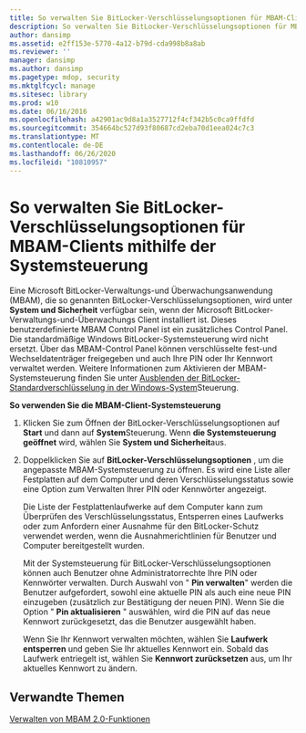 ```yaml
---
title: So verwalten Sie BitLocker-Verschlüsselungsoptionen für MBAM-Clients mithilfe der Systemsteuerung
description: So verwalten Sie BitLocker-Verschlüsselungsoptionen für MBAM-Clients mithilfe der Systemsteuerung
author: dansimp
ms.assetid: e2ff153e-5770-4a12-b79d-cda998b8a8ab
ms.reviewer: ''
manager: dansimp
ms.author: dansimp
ms.pagetype: mdop, security
ms.mktglfcycl: manage
ms.sitesec: library
ms.prod: w10
ms.date: 06/16/2016
ms.openlocfilehash: a42901ac9d8a1a3527712f4cf342b5c0ca9ffdfd
ms.sourcegitcommit: 354664bc527d93f80687cd2eba70d1eea024c7c3
ms.translationtype: MT
ms.contentlocale: de-DE
ms.lasthandoff: 06/26/2020
ms.locfileid: "10810957"
---
```

# So verwalten Sie BitLocker-Verschlüsselungsoptionen für MBAM-Clients mithilfe der Systemsteuerung


Eine Microsoft BitLocker-Verwaltungs-und Überwachungsanwendung (MBAM), die so genannten BitLocker-Verschlüsselungsoptionen, wird unter **System und Sicherheit** verfügbar sein, wenn der Microsoft BitLocker-Verwaltungs-und-Überwachungs Client installiert ist. Dieses benutzerdefinierte MBAM Control Panel ist ein zusätzliches Control Panel. Die standardmäßige Windows BitLocker-Systemsteuerung wird nicht ersetzt. Über das MBAM-Control Panel können verschlüsselte fest-und Wechseldatenträger freigegeben und auch Ihre PIN oder Ihr Kennwort verwaltet werden. Weitere Informationen zum Aktivieren der MBAM-Systemsteuerung finden Sie unter [Ausblenden der BitLocker-Standardverschlüsselung in der Windows-System](how-to-hide-default-bitlocker-encryption-in-the-windows-control-panel-mbam-2.md)Steuerung.

**So verwenden Sie die MBAM-Client-Systemsteuerung**

1.  Klicken Sie zum Öffnen der BitLocker-Verschlüsselungsoptionen auf **Start** und dann auf **System**Steuerung. Wenn **die Systemsteuerung geöffnet** wird, wählen Sie **System und Sicherheit**aus.

2.  Doppelklicken Sie auf **BitLocker-Verschlüsselungsoptionen** , um die angepasste MBAM-Systemsteuerung zu öffnen. Es wird eine Liste aller Festplatten auf dem Computer und deren Verschlüsselungsstatus sowie eine Option zum Verwalten Ihrer PIN oder Kennwörter angezeigt.

    Die Liste der Festplattenlaufwerke auf dem Computer kann zum Überprüfen des Verschlüsselungsstatus, Entsperren eines Laufwerks oder zum Anfordern einer Ausnahme für den BitLocker-Schutz verwendet werden, wenn die Ausnahmerichtlinien für Benutzer und Computer bereitgestellt wurden.

    Mit der Systemsteuerung für BitLocker-Verschlüsselungsoptionen können auch Benutzer ohne Administratorrechte Ihre PIN oder Kennwörter verwalten. Durch Auswahl von " **Pin verwalten**" werden die Benutzer aufgefordert, sowohl eine aktuelle PIN als auch eine neue PIN einzugeben (zusätzlich zur Bestätigung der neuen PIN). Wenn Sie die Option " **Pin aktualisieren** " auswählen, wird die PIN auf das neue Kennwort zurückgesetzt, das die Benutzer ausgewählt haben.

    Wenn Sie Ihr Kennwort verwalten möchten, wählen Sie **Laufwerk entsperren** und geben Sie Ihr aktuelles Kennwort ein. Sobald das Laufwerk entriegelt ist, wählen Sie **Kennwort zurücksetzen** aus, um Ihr aktuelles Kennwort zu ändern.

## Verwandte Themen


[Verwalten von MBAM 2.0-Funktionen](administering-mbam-20-features-mbam-2.md)

 

 





